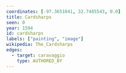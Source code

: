 ```yaml
---
coordinates: [-97.3651041, 32.7485543, 0.0]
title: Cardsharps 
seen: 0
year: 1594
id: cardsharps 
labels: ["painting", "image"]
wikipedia: The_Cardsharps
edges:
  - target: caravaggio
    type: AUTHORED_BY
---
```

